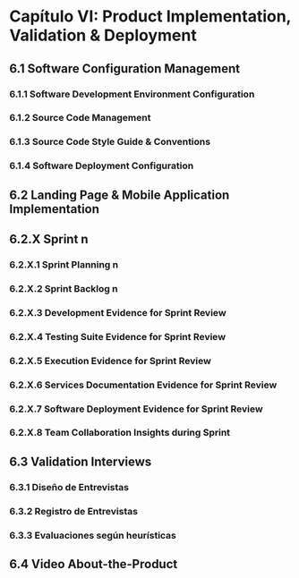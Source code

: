 # Capítulo VI: Product Implementation, Validation & Deployment

## 6.1 Software Configuration Management

### 6.1.1 Software Development Environment Configuration  
### 6.1.2 Source Code Management  
### 6.1.3 Source Code Style Guide & Conventions  
### 6.1.4 Software Deployment Configuration  

## 6.2 Landing Page & Mobile Application Implementation

## 6.2.X Sprint n  
### 6.2.X.1 Sprint Planning n  
### 6.2.X.2 Sprint Backlog n  
### 6.2.X.3 Development Evidence for Sprint Review  
### 6.2.X.4 Testing Suite Evidence for Sprint Review  
### 6.2.X.5 Execution Evidence for Sprint Review  
### 6.2.X.6 Services Documentation Evidence for Sprint Review  
### 6.2.X.7 Software Deployment Evidence for Sprint Review  
### 6.2.X.8 Team Collaboration Insights during Sprint  

## 6.3 Validation Interviews  
### 6.3.1 Diseño de Entrevistas  
### 6.3.2 Registro de Entrevistas  
### 6.3.3 Evaluaciones según heurísticas  

## 6.4 Video About-the-Product
